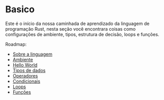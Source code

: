 # Basico

Este é o início da nossa caminhada de aprendizado da linguagem de programação Rust, nesta seção você encontrara coisas como configurações de ambiente, tipos, estrutura de decisão, loops e funções.

Roadmap:

- [Sobre a linguagem](./01-about.md)
- [Ambiente](./02-environment.md)
- [Hello World](./03-hello-world.md)
- [Tipos de dados](./04-data-types.md)
- [Operadores](./05-operators.md)
- [Condicionais](./06-conditions.md)
- [Loops](./07-loops.md)
- [Funções](./08-functions.md)
